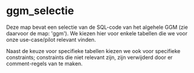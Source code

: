 # ggm_selectie

Deze map bevat een selectie van de SQL-code van het algehele GGM (zie daarvoor de map: 'ggm').
We kiezen hier voor enkele tabellen die we voor onze use-case/pilot relevant vinden.

Naast de keuze voor specifieke tabellen kiezen we ook voor specifieke constraints;
constraints die niet relevant zijn, zijn verwijderd door er comment-regels van te maken.
